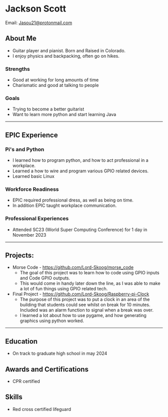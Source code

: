 # Jackson Scott
Email: Jasou21@protonmail.com
## About Me
* Guitar player and pianist. Born and Raised in Colorado.
* I enjoy physics and backpacking, often go on hikes.
### Strengths
- Good at working for long amounts of time
- Charismatic and good at talking to people 
### Goals
- Trying to become a better guitarist
- Want to learn more python and start learning Java

---
## EPIC Experience

### Pi's and Python
* I learned how to program python, and how to act professional in a workplace. 
* Learned a how to wire and program various GPIO related devices.
* Learned basic Linux

### Workforce Readiness
* EPIC required professional dress, as well as being on time.
* In addition EPIC taught workplace communication.

### Professional Experiences
* Attended SC23 (World Super Computing Conference) for 1 day in November 2023 
---
## Projects: 
-  Morse Code - https://github.com/Lord-Skoog/morse_code
	- The goal of this project was to learn how to code using GPIO inputs and Code GPIO outputs. 
	- This would come in handy later down the line, as I was able to make a lot of fun things using GPIO related tech.
- Final Project - https://github.com/Lord-Skoog/Raspberry-pi-Clock
	 - The purpose of this project was to put a clock in an area of the building that students could see whilst on break for 10 minutes. Included was an alarm function to signal when a break was over. 
	- I learned a lot about how to use pygame, and how generating graphics using python worked. 


---

## Education
- On track to graduate high school in may 2024 
## Awards and Certifications
- CPR certified 
## Skills
- Red cross certified lifeguard 